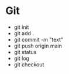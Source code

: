 # Git
* git init
* git add .
* git commit -m "text"
* git push origin main
* git status
* git log
* git checkout
